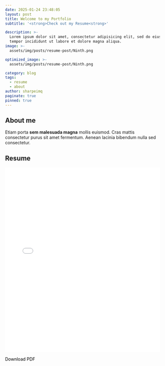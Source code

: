 ```yaml
---
date: 2025-01-24 23:48:05
layout: post
title: Welcome to my Portfolio
subtitle: '<strong>Check out my Resume<strong>'

description: >-
  Lorem ipsum dolor sit amet, consectetur adipisicing elit, sed do eiusmod
  tempor incididunt ut labore et dolore magna aliqua.
image: >-
  assets/img/posts/resume-post/Ninth.png

optimized_image: >-
  assets/img/posts/resume-post/Ninth.png

category: blog
tags:
  - resume
  - about
author: sharpeimq
paginate: true
pinned: true
---
```

## About me
Etiam porta **sem malesuada magna** mollis euismod. Cras mattis consectetur purus sit amet fermentum. Aenean lacinia bibendum nulla sed consectetur.

## Resume
<div style="max-width: 800px; margin: 0 auto;">
  <iframe
    src="{{ site.baseurl }}/downloads/resume.pdf"
    style="width: 100%; height: 600px; border: none;"
  >
    <!-- Fallback message for browsers that don't support iframes: -->
    <p>Your browser does not support iframes.
    <a href="{{ site.baseurl }}/downloads/resume.pdf">Download PDF</a></p>
  </iframe>
  <p>
    <a 
      href="{{ site.baseurl }}/downloads/resume.pdf"
      style="color: #000; text-decoration: none;">
      Download PDF
    </a>
  </p>
</div>

